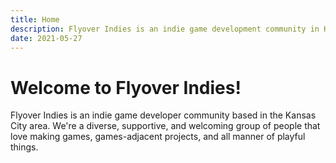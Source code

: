 ```yaml
---
title: Home
description: Flyover Indies is an indie game development community in Kansas City in Midwest region. Join us for events and to connect with game developers in the area.
date: 2021-05-27
---
```


# Welcome to Flyover Indies!

Flyover Indies is an indie game developer community based in the Kansas City area. We're a diverse, supportive, and welcoming group of people that love making games, games-adjacent projects, and all manner of playful things.

